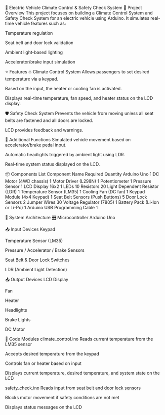 🚗 Electric Vehicle Climate Control & Safety Check System
📌 Project Overview
This project focuses on building a Climate Control System and Safety Check System for an electric vehicle using Arduino. It simulates real-time vehicle features such as:

Temperature regulation

Seat belt and door lock validation

Ambient light-based lighting

Accelerator/brake input simulation

⭐ Features
🔥 Climate Control System
Allows passengers to set desired temperature via a keypad.

Based on the input, the heater or cooling fan is activated.

Displays real-time temperature, fan speed, and heater status on the LCD display.

🛡️ Safety Check System
Prevents the vehicle from moving unless all seat belts are fastened and all doors are locked.

LCD provides feedback and warnings.

🧠 Additional Functions
Simulated vehicle movement based on accelerator/brake pedal input.

Automatic headlights triggered by ambient light using LDR.

Real-time system status displayed on the LCD.

📦 Components List
Component Name	Required Quantity
Arduino Uno	1
DC Motor (4WD chassis)	1
Motor Driver (L298N)	1
Potentiometer	1
Pressure Sensor	1
LCD Display 16x2	1
LEDs	10
Resistors	20
Light Dependent Resistor (LDR)	1
Temperature Sensor (LM35)	1
Cooling Fan (DC fan)	1
Keypad Module (4x4 Keypad)	1
Seat Belt Sensors (Push Buttons)	5
Door Lock Sensors	2
Jumper Wires	30
Voltage Regulator (7805)	1
Battery Pack (Li-Ion or Li-Po)	1
Arduino USB Programming Cable	1

🧠 System Architecture
🎛️ Microcontroller
Arduino Uno

📥 Input Devices
Keypad

Temperature Sensor (LM35)

Pressure / Accelerator / Brake Sensors

Seat Belt & Door Lock Switches

LDR (Ambient Light Detection)

📤 Output Devices
LCD Display

Fan

Heater

Headlights

Brake Lights

DC Motor

🧾 Code Modules
climate_control.ino
Reads current temperature from the LM35 sensor

Accepts desired temperature from the keypad

Controls fan or heater based on input

Displays current temperature, desired temperature, and system state on the LCD

safety_check.ino
Reads input from seat belt and door lock sensors

Blocks motor movement if safety conditions are not met

Displays status messages on the LCD
